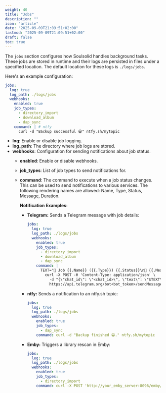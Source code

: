 ```yaml
---
weight: 40
title: "Jobs"
description: ""
icon: "article"
date: "2025-09-09T21:09:51+02:00"
lastmod: "2025-09-09T21:09:51+02:00"
draft: false
toc: true
---
```


The `jobs` section configures how Soulsolid handles background tasks. These jobs are stored in runtime and their logs are persisted in files under a specified location. The default location for these logs is `./logs/jobs`.

Here's an example configuration:

```yaml
jobs:
  log: true
  log_path: ./logs/jobs
  webhooks:
    enabled: true
    job_types:
      - directory_import
      - download_album
      - dap_sync
    command: | # ntfy
      curl -d "Backup successful 😀" ntfy.sh/mytopic
```

- **log**: Enable or disable job logging.
- **log_path**: The directory where job logs are stored.
- **webhooks**: Configuration for sending notifications about job status.
  - **enabled**: Enable or disable webhooks.
  - **job_types**: List of job types to send notifications for.
  - **command**: The command to execute when a job status changes. This can be used to send notifications to various services.
    The following rendering names are allowed: Name, Type, Status, Message, Duration.

    **Notification Examples:**
    - **Telegram:** Sends a Telegram message with job details:

      ```yaml
      jobs:
        log: true
        log_path: ./logs/jobs
        webhooks:
          enabled: true
          job_types:
            - directory_import
            - download_album
            - dap_sync
          command: |
            TEXT="🎵 Job {{.Name}} ({{.Type}}) {{.Status}}\n📝 {{.Message}}\n⏱️ Duration: {{.Duration}}" && \
              curl -X POST -H 'Content-Type: application/json' \
                -d "{\"chat_id\": \"<chat_id>\", \"text\": \"$TEXT\", \"parse_mode\": \"HTML\"}" \
                https://api.telegram.org/bot<bot_token>/sendMessage
      ```

    - **ntfy:** Sends a notification to an ntfy.sh topic:
      ```yaml
      jobs:
        log: true
        log_path: ./logs/jobs
        webhooks:
          enabled: true
          job_types:
            - dap_sync
          command: curl -d "Backup finished 😀." ntfy.sh/mytopic
      ```
    - **Emby:** Triggers a library rescan in Emby:
      ```yaml
      jobs:
        log: true
        log_path: ./logs/jobs
        webhooks:
          enabled: true
          job_types:
            - directory_import
          command: curl -X POST 'http://your_emby_server:8096/emby/Library/Media/Updated?api_key=your_emby_api_key'
      ```
